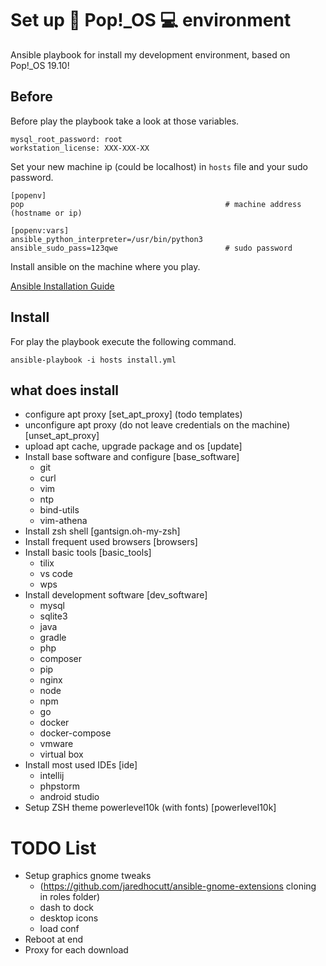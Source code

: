 # Set up 🔧 Pop!_OS 💻 environment

Ansible playbook for install my development environment, based on Pop!\_OS 19.10!

## Before

Before play the playbook take a look at those variables.

```
mysql_root_password: root
workstation_license: XXX-XXX-XX
```

Set your new machine ip (could be localhost) in `hosts` file and your sudo password.

```
[popenv]
pop                                             # machine address (hostname or ip)

[popenv:vars]
ansible_python_interpreter=/usr/bin/python3
ansible_sudo_pass=123qwe                        # sudo password
```

Install ansible on the machine where you play.

[Ansible Installation Guide](https://docs.ansible.com/ansible/latest/installation_guide/intro_installation.html)

## Install

For play the playbook execute the following command.

```
ansible-playbook -i hosts install.yml
```

## what does install

- configure apt proxy [set_apt_proxy] (todo templates)
- unconfigure apt proxy (do not leave credentials on the machine) [unset_apt_proxy]
- upload apt cache, upgrade package and os [update]
- Install base software and configure [base_software] 
    - git
    - curl
    - vim
    - ntp
    - bind-utils
    - vim-athena
- Install zsh shell [gantsign.oh-my-zsh]
- Install frequent used browsers [browsers]
- Install basic tools [basic_tools]
    - tilix
    - vs code
    - wps
- Install development software [dev_software]
    - mysql
    - sqlite3
    - java
    - gradle
    - php
    - composer
    - pip
    - nginx
    - node
    - npm
    - go
    - docker
    - docker-compose
    - vmware
    - virtual box
- Install most used IDEs [ide]
    - intellij
    - phpstorm
    - android studio
- Setup ZSH theme powerlevel10k (with fonts) [powerlevel10k]

# TODO List

- Setup graphics gnome tweaks
    - (https://github.com/jaredhocutt/ansible-gnome-extensions cloning in roles folder)
    - dash to dock
    - desktop icons
    - load conf
- Reboot at end
- Proxy for each download
